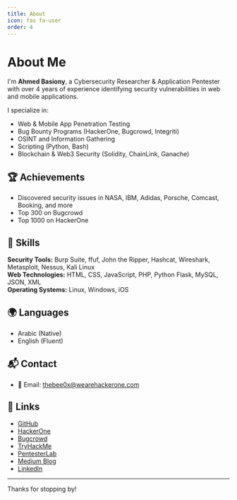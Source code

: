 ```yaml
---
title: About
icon: fas fa-user
order: 4
---
```


# About Me

I'm **Ahmed Basiony**, a Cybersecurity Researcher & Application Pentester with over 4 years of experience identifying security vulnerabilities in web and mobile applications.

I specialize in:

- Web & Mobile App Penetration Testing  
- Bug Bounty Programs (HackerOne, Bugcrowd, Integriti)  
- OSINT and Information Gathering  
- Scripting (Python, Bash)  
- Blockchain & Web3 Security (Solidity, ChainLink, Ganache)

## 🏆 Achievements

- Discovered security issues in NASA, IBM, Adidas, Porsche, Comcast, Booking, and more
- Top 300 on Bugcrowd  
- Top 1000 on HackerOne  

## 🧰 Skills

**Security Tools:** Burp Suite, ffuf, John the Ripper, Hashcat, Wireshark, Metasploit, Nessus, Kali Linux  
**Web Technologies:** HTML, CSS, JavaScript, PHP, Python Flask, MySQL, JSON, XML  
**Operating Systems:** Linux, Windows, iOS  

## 🌍 Languages

- Arabic (Native)  
- English (Fluent)  

## 📬 Contact

- 📧 Email: [thebee0x@wearehackerone.com](mailto:thebee0x@wearehackerone.com)

## 🔗 Links

- [GitHub](https://github.com/besioo)  
- [HackerOne](https://hackerone.com/thebee0x?type=user)  
- [Bugcrowd](https://bugcrowd.com/thebee0x)  
- [TryHackMe](https://tryhackme.com/p/thebee0x)  
- [PentesterLab](https://pentesterlab.com/profile/thebee0x)  
- [Medium Blog](https://medium.com/@besioo)
- [LinkedIn](https://www.linkedin.com/in/ahmed-basiony-ab678919b/)

---

Thanks for stopping by!
